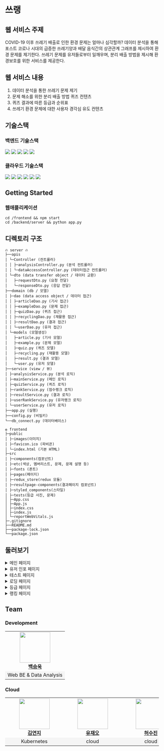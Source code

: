 # 쓰랭
## 웹 서비스 주제
COVID-19 이후 쓰레기 배출로 인한 환경 문제는 얼마나 심각할까?
데이터 분석을 통해 포스트 코로나 시대의 급증한 쓰레기양과 배달 음식간의 상관관계 그래프를 제시하여 환경 문제를 제기한다. 쓰레기  문제를 유저들로부터 일깨우며, 분리 배출 방법을 제시해 환경보호를 위한 서비스를 제공한다.
## 웹 서비스 내용
1. 데이터 분석을 통한 쓰레기 문제 제기
2. 문제 해소를 위한 분리 배출 방법 퀴즈 컨텐츠
3. 퀴즈 결과에 따른 등급과 순위표
4. 쓰레기 환경 문제에 대한 사용자 경각심 유도 컨텐츠

## 기술스택

<!-- ### 프론트엔드 기술스택

<img src="https://img.shields.io/badge/-redux--toolkit-%23764ABC?style=for-the-badge&logo=redux&logoColor=black"/> <img src="https://img.shields.io/badge/-react%20-%2361DAFB?style=for-the-badge&logo=react&logoColor=black"/> <img src="https://img.shields.io/badge/-react--router-%23CA4245?style=for-the-badge&logo=react-router&logoColor=black"/>
<img src="https://img.shields.io/badge/-redux--persist-white?style=for-the-badge&logo=redux&logoColor=%23764ABC"/> <img src="https://img.shields.io/badge/-axios-%23764ABC?style=for-the-badge&logo=axios&logoColor=%23764ABC"/> <img src="https://img.shields.io/badge/-styled--components-%23DB7093?style=for-the-badge&logo=styled-components&logoColor=white"/> -->


### 백엔드 기술스택

<img src="https://img.shields.io/badge/-Flask-black?style=for-the-badge&logo=flask&logoColor=white"/> <img src="https://img.shields.io/badge/-Azure-%230078D4?style=for-the-badge&logo=microsoft-azure&logoColor=white"/> <img src="https://img.shields.io/badge/mysql-4479A1?style=for-the-badge&logo=mysql&logoColor=white"> <img src="https://img.shields.io/badge/-Nginx-%23009639?style=for-the-badge&logo=NGINX&logoColor=white"/> <img src="https://img.shields.io/badge/Docker-2496ED?style=for-the-badge&logo=Docker&logoColor=white">

### 클라우드 기술스택
<img src="https://img.shields.io/badge/kubernetes-326CE5?style=for-the-badge&logo=kubernetes&logoColor=white">  <img src="https://img.shields.io/badge/amazonaws-232F3E?style=for-the-badge&logo=amazonaws&logoColor=white"> <img src="https://img.shields.io/badge/amazons3-569A31?style=for-the-badge&logo=amazons3&logoColor=white"> <img src="https://img.shields.io/badge/amazonrds-326CE5?style=for-the-badge&logo=amazonrds&logoColor=white"> <img src="https://img.shields.io/badge/amazonroute53-8C4FFF?style=for-the-badge&logo=amazonroute53&logoColor=white"> <img src="https://img.shields.io/badge/amazoneks-FF9900?style=for-the-badge&logo=amazoneks&logoColor=white">



## Getting Started

### 웹애플리케이션

```
cd /frontend && npm start
cd /backend/server && python app.py
```

## 디렉토리 구조
```
🔥 server 🔥
├──apis
│ └─Controller (컨트롤러)
│ │ ├─analysisController.py (분석 컨트롤러)
│ │ └─dataAccessController.py (데이터접근 컨트롤러)
│ └─dto (data transfer object / 데이터 교환)
│   ├─requestDto.py (요청 전달)
│   └─responseDto.py (응답 전달)
├──domain (db / 모델)
│ ├─dao (data access object / 데이터 접근)
│ │ ├─articleDao.py (기사 접근)
│ │ ├─exampleDao.py (문제 접근)
│ │ ├─quizDao.py (퀴즈 접근)
│ │ ├─recyclingDao.py (재활용 접근)
│ │ ├─resultDao.py (결과 접근)
│ │ └─userDao.py (유저 접근)
│ └─models (모델생성)
│   ├─article.py (기사 모델)
│   ├─example.py (문제 모델)
│   ├─quiz.py (퀴즈 모델)
│   ├─recycling.py (재활용 모델)
│   ├─result.py (결과 모델)
│   └─user.py (유저 모델)
├──service (view / 뷰)
│ ├─analysisService.py (분석 로직)
│ ├─mainService.py (메인 로직)
│ ├─quizService.py (퀴즈 로직)
│ ├─rankService.py (점수랭크 로직)
│ ├─resultService.py (결과 로직)
│ ├─userRankService.py (유저랭크 로직)
│ └─userService.py (유저 로직)
├──app.py (실행)
├──config.py (비밀키)
└──db_connect.py (데이터베이스)
```

```
♻️ frontend
├─public
│ ├─images(이미지) 
│ ├─favicon.ico (파비콘)
│ └─index.html (기본 HTML)
├─src
│ ├─components(컴포넌트)
│ ├─etc(색상, 멤버리스트, 문제, 문제 설명 등)
│ ├─fonts (폰트)
│ ├─pages(페이지)
│ ├─redux_store(redux 모듈)
│ ├─resultpage-components(결과페이지 컴포넌트)
│ ├─styled_components(스타일)
│ ├─tests(등급 사진, 문제)
│ ├─App.css
│ ├─App.js
│ ├─index.css
│ ├─index.js
│ └─reportWebVitals.js
├─.gitignore
├──README.md
├──package-lock.json
└──package.json
```

## 둘러보기

<details>
<summary>메인 페이지  </summary>

![메인페이지풀샷](https://user-images.githubusercontent.com/75749574/138463425-38cca085-c090-485f-8507-54086a4f4a27.png)


</details>

<details>
<summary>유저 인포 페이지  </summary>

![유저인포페이지](https://user-images.githubusercontent.com/75749574/138461600-9a238e00-e20c-4f9f-bdb4-31389ad14e0d.png)

</details>

<details>
<summary>테스트 페이지  </summary>

![테스트페이지](https://user-images.githubusercontent.com/75749574/138461829-09c52a96-0a1f-45fb-9929-b29cd9593318.png)

</details>

<details>
<summary>로딩 페이지  </summary>

![로딩페이지GIF](https://user-images.githubusercontent.com/75749574/138461823-7cc39c0a-269a-48a0-bdce-8690cac11c9d.gif)

</details>

<details>
<summary>등급 페이지  </summary>

![등급GIF](https://user-images.githubusercontent.com/75749574/138461834-272b4ef1-557c-4a56-a55e-61376a6eb468.gif)

</details>

<details>
<summary>랭킹 페이지  </summary>

![랭킹페이지](https://user-images.githubusercontent.com/75749574/138461837-abf77f77-f4ea-44f0-8aeb-6a0b208a78db.png)

</details>

## Team

### Development

<table>
    <tr align="center">
        <td style="min-width: 175px;">
            <a href="https://github.com/tbvjqkdlcm1">
              <img src="https://github.com/tbvjqkdlcm1.png" width="100">
              <br />
              <b>백승욱</b>
            </a> 
        </td>
    </tr>
    <tr align="center" style="background-color:rgb(245, 245, 245)">
        <td>
            Web BE & Data Analysis
        </td>
    </tr>
</table>

### Cloud

<table>
    <tr align="center">
        <td style="min-width: 175px;">
            <a href="https://github.com/JWhy121">
              <img src="https://avatars.githubusercontent.com/u/87068389?v=4" width="100">
              <br />
              <b>김연지</b>
            </a> 
        </td>
        <td style="min-width: 175px;">
            <a href="https://github.com/tbvjqkdlcm1">
              <img src="https://avatars.githubusercontent.com/u/87068389?v=4" width="100">
              <br />
              <b>유재오</b>
            </a> 
        </td>
        <td style="min-width: 175px;">
            <a href="https://github.com/tbvjqkdlcm1">
              <img src="https://avatars.githubusercontent.com/u/87068389?v=4" width="100">
              <br />
              <b>허수진</b>
            </a> 
        </td> 
    </tr>
    <tr align="center" style="background-color:rgb(245, 245, 245)">
        <td>
            Kubernetes
        </td>
        <td>
            cloud
        </td>
        <td>
            cloud
        </td>
    </tr>
</table>